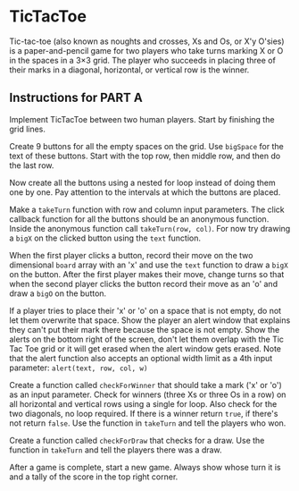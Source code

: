 # TicTacToe

Tic-tac-toe (also known as noughts and crosses, Xs and Os, or X'y O'sies) is a paper-and-pencil game for two players who take turns marking X or O in the spaces in a 3×3 grid. The player who succeeds in placing three of their marks in a diagonal, horizontal, or vertical row is the winner.

## Instructions for PART A

Implement TicTacToe between two human players. Start by finishing the grid lines.

Create 9 buttons for all the empty spaces on the grid. Use `bigSpace` for the text of these buttons. Start with the top row, then middle row, and then do the last row.

Now create all the buttons using a nested for loop instead of doing them one by one. Pay attention to the intervals at which the buttons are placed.

Make a `takeTurn` function with row and column input parameters. The click callback function for all the buttons should be an anonymous function. Inside the anonymous function call `takeTurn(row, col)`. For now try drawing a `bigX` on the clicked button using the `text` function.

When the first player clicks a button, record their move on the two dimensional `board` array with an 'x' and use the `text` function to draw a `bigX` on the button. After the first player makes their move, change turns so that when the second player clicks the button record their move as an 'o' and draw a `bigO` on the button.

If a player tries to place their 'x' or 'o' on a space that is not empty, do not let them overwrite that space. Show the player an alert window that explains they can't put their mark there because the space is not empty. Show the alerts on the bottom right of the screen, don't let them overlap with the Tic Tac Toe grid or it will get erased when the alert window gets erased. Note that the alert function also accepts an optional width limit as a 4th input parameter: `alert(text, row, col, w)`

Create a function called `checkForWinner` that should take a mark ('x' or 'o') as an input parameter. Check for winners (three Xs or three Os in a row) on all horizontal and vertical rows using a single for loop. Also check for the two diagonals, no loop required. If there is a winner return `true`, if there's not return `false`. Use the function in `takeTurn` and tell the players who won.

Create a function called `checkForDraw` that checks for a draw. Use the function in `takeTurn` and tell the players there was a draw.

After a game is complete, start a new game. Always show whose turn it is and a tally of the score in the top right corner.
